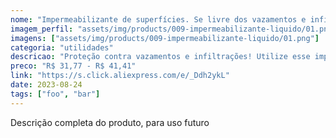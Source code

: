 ```yaml
---
nome: "Impermeabilizante de superfícies. Se livre dos vazamentos e infiltrações!"
imagem_perfil: "assets/img/products/009-impermeabilizante-liquido/01.png"
imagens: ["assets/img/products/009-impermeabilizante-liquido/01.png"]
categoria: "utilidades"
descricao: "Proteção contra vazamentos e infiltrações! Utilize esse impermeabilizante de superfícies para formar uma barreira confiável para manter ambientes secos e livres de danos causados pela água."
preco: "R$ 31,77 - R$ 41,41"
link: "https://s.click.aliexpress.com/e/_Ddh2ykL"
date: 2023-08-24
tags: ["foo", "bar"]
---
```

Descrição completa do produto, para uso futuro